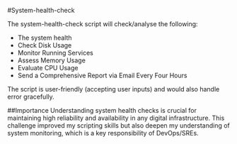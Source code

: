 #System-health-check

The system-health-check script will check/analyse the following:
- The system health
- Check Disk Usage
- Monitor Running Services
- Assess Memory Usage
- Evaluate CPU Usage
- Send a Comprehensive Report via Email Every Four Hours

The script is user-friendly (accepting user inputs) and would also handle error gracefully.


##Importance
Understanding system health checks is crucial for maintaining high reliability and availability in any digital infrastructure. This challenge improved my scripting skills but also deepen my understanding of system monitoring, which is a key responsibility of DevOps/SREs.
